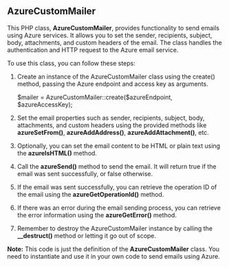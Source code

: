 <h2>AzureCustomMailer</h2>

This PHP class, **AzureCustomMailer**, provides functionality to send emails using Azure services. It allows you to set the sender, recipients, subject, body, attachments, and custom headers of the email. The class handles the authentication and HTTP request to the Azure email service.

To use this class, you can follow these steps:

 1. Create an instance of the AzureCustomMailer class using the create()
    method, passing the Azure endpoint and access key as arguments.
    
    \$mailer = AzureCustomMailer::create(\$azureEndpoint, $azureAccessKey);

 2. Set the email properties such as sender, recipients, subject, body,
    attachments, and custom headers using the provided methods like
    **azureSetFrom()**, **azureAddAddress()**, **azureAddAttachment()**, etc.

 3. Optionally, you can set the email content to be HTML or plain text using the **azureIsHTML()** method.

 4. Call the **azureSend()** method to send the email. It will return true if the email was sent successfully, or false otherwise.

 5. If the email was sent successfully, you can retrieve the operation ID of the email using the **azureGetOperationId()** method.

 6. If there was an error during the email sending process, you can retrieve the error information using the **azureGetError()** method.

 7. Remember to destroy the AzureCustomMailer instance by calling the **__destruct()** method or letting it go out of scope.

**Note:** This code is just the definition of the **AzureCustomMailer** class. You need to instantiate and use it in your own code to send emails using Azure.
